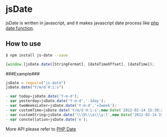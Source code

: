 jsDate
======

jsDate is written in javascript, and it makes javascript date process like [php date function](http://php.net/manual/en/function.date.php "php date").


## How to use ##

```bash
$ npm install js-date --save
```

```javascript
[window.]jsDate.date([StringFormat], [dateTimeOffset], [dateTime]);
```



###Example###

```javascript
jsDate = require("js-date")
jsDate.date("Y/m/d H:i:s")
```

```javascript
- var today=jsDate.date('Y-m-d');
- var yesterday=jsDate.date('Y-m-d','-1day');
- var twoWeeksLater=jsDate.date('Y-m-d','+2week');
- var customTime=jsDate.date('Y/m/d H:i:s',new Date('2012-02-14 15:30:20'));
- var customString=jsDate.date('\\\D\\\a\\\y:l',new Date('2012-02-14 15:30:26'));
- var constellation=jsDate.date('e');
```

More API please refer to [PHP Date](http://php.net/manual/en/function.date.php "php date")